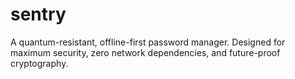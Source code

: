# sentry
A quantum-resistant, offline-first password manager. Designed for maximum security, zero network dependencies, and future-proof cryptography.
